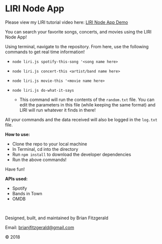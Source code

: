 # LIRI Node App

Please view my LIRI tutorial video here: [LIRI Node App Demo](https://drive.google.com/open?id=1yojqRfaxroPG6-6pIbv2kmO2JCkWC9_d)

You can search your favorite songs, concerts, and movies using the LIRI Node App!

Using terminal, navigate to the repository. From here, use the following commands to get real time information!

* `node liri.js spotify-this-song '<song name here>`

* `node liri.js concert-this <artist/band name here>`

* `node liri.js movie-this '<movie name here>`

* `node liri.js do-what-it-says`
    * This command will run the contents of the `random.txt` file. You can edit the parameters in this file (while keeping the same format) and LIRI will run whatever it finds in there!

All your commands and the data received will also be logged in the `log.txt` file.

**How to use:**
* Clone the repo to your local machine
* In Terminal, cd into the directory
* Run `npm install` to download the developer dependencies
* Run the above commands!

Have fun!

**APIs used:**
* Spotify
* Bands in Town
* OMDB

&nbsp;

Designed, built, and maintained by Brian Fitzgerald

Email: brianjfitzgerald@gmail.com

&#169; 2018



